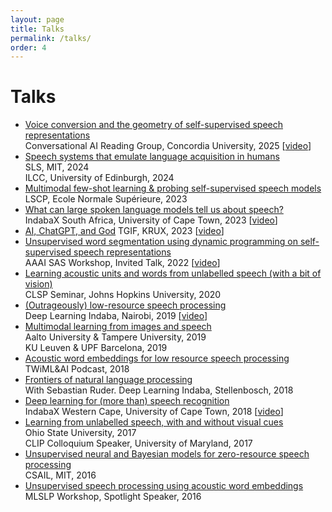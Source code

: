```yaml
---
layout: page
title: Talks
permalink: /talks/
order: 4
---
```


# Talks

<!-- Many of the talks below are also on [this YouTube playlist](https://www.youtube.com/playlist?list=PLmZlBIcArwhOcX0KF9aNc-BfZxd1xqF8H). -->

- [Voice conversion and the geometry of self-supervised speech representations]({{site.url}}/slides/kamper_convairg2025_talk-compressed.pdf)  
  Conversational AI Reading Group, Concordia University, 2025 [[video](https://youtu.be/L6SnWOui_7A)]
- [Speech systems that emulate language acquisition in humans]({{site.url}}/slides/kamper_mit2024_talk-compressed.pdf)  
  SLS, MIT, 2024  
  ILCC, University of Edinburgh, 2024
- [Multimodal few-shot learning & probing self-supervised speech models]({{site.url}}/slides/kamper_ens2023_talk-compressed.pdf)  
  LSCP, Ecole Normale Supérieure, 2023
- [What can large spoken language models tell us about speech?]({{site.url}}/slides/kamper_indabax2023_talk-compressed.pdf)  
  IndabaX South Africa, University of Cape Town, 2023 [[video](https://youtu.be/g0nTBjBGkGY)]
- [AI, ChatGPT, and God]({{site.url}}/slides/kamper_tgif_krux2023_talk.pdf)
  TGIF, KRUX, 2023 [[video](https://youtu.be/VtoVimtm_VQ)]
- [Unsupervised word segmentation using dynamic programming on self-supervised speech representations]({{site.url}}/slides/kamper_aaaisas2022_talk.pdf)  
  AAAI SAS Workshop, Invited Talk, 2022 [[video](https://youtu.be/oA0EMR_cMQY)]
- [Learning acoustic units and words from unlabelled speech (with a bit of vision)]({{site.url}}/slides/kamper_jhuclsp2020_talk.pdf)  
  CLSP Seminar, Johns Hopkins University, 2020
- [(Outrageously) low-resource speech processing]({{site.url}}/slides/kamper_indaba2019_talk.pdf)  
  Deep Learning Indaba, Nairobi, 2019 [[video](https://youtu.be/dTV4mbMJ9yM)]
- [Multimodal learning from images and speech]({{site.url}}/slides/kamper_leuvenupf_talk_2019.pdf)  
  Aalto University & Tampere University, 2019  
  KU Leuven & UPF Barcelona, 2019
- [Acoustic word embeddings for low resource speech processing](https://twimlai.com/twiml-talk-191-acoustic-word-embeddings-for-low-resource-speech-processing-with-herman-kamper/)  
  TWiML&AI Podcast, 2018
- [Frontiers of natural language processing]({{site.url}}/slides/ruder+kamper_indaba2018_talk.pdf)  
  With Sebastian Ruder. Deep Learning Indaba, Stellenbosch, 2018
- [Deep learning for (more than) speech recognition]({{site.url}}/slides/kamper_indabax2018_talk.pdf)  
  IndabaX Western Cape, University of Cape Town, 2018 [[video](https://youtu.be/lvQipmlgDFY)]
- [Learning from unlabelled speech, with and without visual cues]({{site.url}}/slides/kamper_unsup_visionspeech_talk_2017.pdf)  
  Ohio State University, 2017  
  CLIP Colloquium Speaker, University of Maryland, 2017
- [Unsupervised neural and Bayesian models for zero-resource speech processing]({{site.url}}/slides/kamper_mit2016_talk.pdf)  
  CSAIL, MIT, 2016
- [Unsupervised speech processing using acoustic word embeddings]({{site.url}}/slides/kamper_mlslp2016_talk.pdf)  
  MLSLP Workshop, Spotlight Speaker, 2016
  
